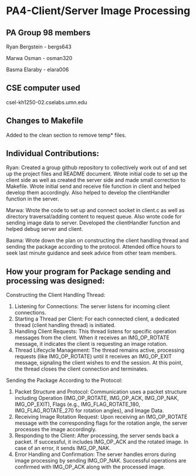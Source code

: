 # PA4-Client/Server Image Processing

## PA Group 98 members

Ryan Bergstein - bergs643

Marwa Osman - osman320

Basma Elaraby - elara006

## CSE computer used

csel-kh1250-02.cselabs.umn.edu

## Changes to Makefile

Added to the clean section to remove temp* files.

## Individual Contributions: 

Ryan: Created a group github repository to collectively work out of and set up the project files and README document. Wrote initial code to set up the client side as well as created the server side and made small correction to Makefile. Wrote initial send and receive file function in client and helped develop them accordingly. Also helped to develop the clientHandler function in the server.

Marwa: Wrote the code to set up and connect socket in client.c as well as directory traversal/adding content to request queue. Also wrote code for sending image data to server. Developed the clientHandler function and helped debug server and client. 

Basma: Wrote down the plan on constructing the client handling thread and sending the package according to the protocol. Attended office hours to seek last minute guidance and seek advice from other team members.

##  How your program for Package sending and processing was designed:

Constructing the Client Handling Thread:
1. Listening for Connections: The server listens for incoming client connections.
2. Starting a Thread per Client: For each connected client, a dedicated thread (client handling thread) is initiated.
3. Handling Client Requests: This thread listens for specific operation messages from the client. When it receives an IMG_OP_ROTATE message, it indicates the client is requesting an image rotation.
4. Thread Lifecycle Management: The thread remains active, processing requests (like IMG_OP_ROTATE) until it receives an IMG_OP_EXIT message, signaling the client wishes to end the session. At this point, the thread closes the client connection and terminates.

Sending the Package According to the Protocol:
1. Packet Structure and Protocol: Communication uses a packet structure including Operation (IMG_OP_ROTATE, IMG_OP_ACK, IMG_OP_NAK, IMG_OP_EXIT), Flags (e.g., IMG_FLAG_ROTATE_180, IMG_FLAG_ROTATE_270 for rotation angles), and Image Data.
2. Receiving Image Rotation Request: Upon receiving an IMG_OP_ROTATE message with the corresponding flags for the rotation angle, the server processes the image accordingly.
3. Responding to the Client: After processing, the server sends back a packet. If successful, it includes IMG_OP_ACK and the rotated image. In case of an error, it sends IMG_OP_NAK.
4. Error Handling and Confirmation: The server handles errors during image processing by sending IMG_OP_NAK. Successful operations are confirmed with IMG_OP_ACK along with the processed image.

